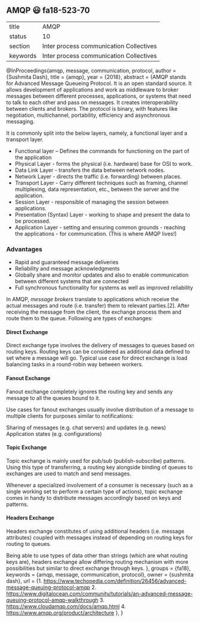 ## AMQP :smiley: fa18-523-70


|          |                                         |
| -------- | --------------------------------------- |
| title    | AMQP                                    | 
| status   | 10                                      |
| section  | Inter process communication Collectives |
| keywords | Inter process communication Collectives |


@InProceedings{amqp, message, communication, protocol,
  author   = {Sushmita Dash},
  title    = {amqp},
  year     = {2018},
  abstract = {AMQP stands for Advanced Message Queueing Protocol. It is an open standard source. It allows development of applications and work as middleware to broker messages between different processes, applications, or systems that need to talk to each other and pass on messages. 
It creates interoperability between clients and brokers. The protocol is binary, with features like negotiation, multichannel, portability, efficiency and asynchronous messaging. 

It is commonly split into the below layers, namely, a functional layer and a transport layer. 

* Functional layer – Defines the commands for functioning on the part of the application
* Physical Layer - forms the physical (i.e. hardware) base for OSI to work.
* Data Link Layer - transfers the data between network nodes.
* Network Layer - directs the traffic (i.e. forwarding) between places.
* Transport Layer - Carry different techniques such as framing, channel multiplexing, data representation, etc., between the server and the application.
* Session Layer - responsible of managing the session between applications.
* Presentation (Syntax) Layer - working to shape and present the data to be processed.
* Application Layer - setting and ensuring common grounds - reaching the applications - for communication. (This is where AMQP lives!)

### Advantages 

* Rapid and guaranteed message deliveries
* Reliability and message acknowledgments
* Globally share and monitor updates and also to enable communication between different systems that are connected
* Full synchronous functionality for systems as well as improved reliability

In AMQP, *message brokers* translate to applications which receive the actual messages and route (i.e. transfer) them to relevant parties.[2]. After receiving the message from the client, the exchange process them and route them to the queue. Following are types of exchanges:

#### Direct Exchange

Direct exchange type involves the delivery of messages to queues based on routing keys. Routing keys can be considered as additional data defined to set where a message will go.
Typical use case for direct exchange is load balancing tasks in a round-robin way between workers.


#### Fanout Exchange

Fanout exchange completely ignores the routing key and sends any message to all the queues bound to it.

Use cases for fanout exchanges usually involve distribution of a message to multiple clients for purposes similar to notifications:

Sharing of messages (e.g. chat servers) and updates (e.g. news)
Application states (e.g. configurations)

#### Topic Exchange

Topic exchange is mainly used for pub/sub (publish-subscribe) patterns. Using this type of transferring, a routing key alongside binding of queues to exchanges are used to match and send messages.

Whenever a specialized involvement of a consumer is necessary (such as a single working set to perform a certain type of actions), topic exchange comes in handy to distribute messages accordingly based on keys and patterns.

#### Headers Exchange

Headers exchange constitutes of using additional headers (i.e. message attributes) coupled with messages instead of depending on routing keys for routing to queues.

Being able to use types of data other than strings (which are what routing keys are), headers exchange allow differing routing mechanism with more possibilities but similar to direct exchange through keys. },
  groups   = {fa18},
  keywords = {amqp, message, communication, protocol},
  owner    = {sushmita dash},
  url      = {1. https://www.techopedia.com/definition/26456/advanced-message-queuing-protocol-amqp
2. https://www.digitalocean.com/community/tutorials/an-advanced-message-queuing-protocol-amqp-walkthrough
3. https://www.cloudamqp.com/docs/amqp.html
4. https://www.amqp.org/product/architecture
},
}
